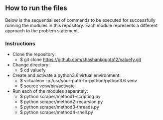 How to run the files
--------------------
Below is the sequential set of commands to be executed for successfully running the modules in this repository. Each module represents a different approach to the problem statement.

### Instructions
* Clone the repository:
  * $ git clone https://github.com/shashankgupta12/valuefy.git
* Change directory:
  * $ cd valuefy
* Create and activate a python3.6 virtual environment:
  * $ virtualenv -p /usr/your-path-to-python/python3.6 venv
  * $ source venv/bin/activate
* Run each of the modules separately:
  * $ python scraper/method1-scripting.py
  * $ python scraper/method2-recursion.py
  * $ python scraper/method3-threads.py
  * $ python scraper/method4-shell.py
